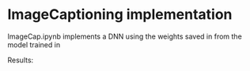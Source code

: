 # ImageCaptioning implementation 

ImageCap.ipynb implements a DNN using the weights saved in from the model trained in 


Results:

